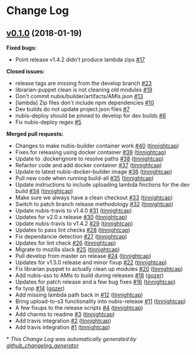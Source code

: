 # Change Log

## [v0.1.0](https://github.com/nubisproject/nubis-release/tree/v0.1.0) (2018-01-19)
**Fixed bugs:**

- Point release v1.4.2 didn't produce lambda zips [\#17](https://github.com/nubisproject/nubis-release/issues/17)

**Closed issues:**

- release tags are missing from the develop branch [\#23](https://github.com/nubisproject/nubis-release/issues/23)
- librarian-puppet clean is not cleaning old modules [\#19](https://github.com/nubisproject/nubis-release/issues/19)
- Don't commit nubis/builder/artifacts/AMIs.json [\#13](https://github.com/nubisproject/nubis-release/issues/13)
- \[lambda\] Zip files don't include npm dependencies [\#10](https://github.com/nubisproject/nubis-release/issues/10)
- Dev builds do not update project.json files [\#7](https://github.com/nubisproject/nubis-release/issues/7)
- nubis-deploy should be pinned to develop for dev builds [\#6](https://github.com/nubisproject/nubis-release/issues/6)
- Fix nubis-deploy regex [\#5](https://github.com/nubisproject/nubis-release/issues/5)

**Merged pull requests:**

- Changes to make nubis-builder container work [\#40](https://github.com/nubisproject/nubis-release/pull/40) ([tinnightcap](https://github.com/tinnightcap))
- Fixes for releasing using docker container [\#39](https://github.com/nubisproject/nubis-release/pull/39) ([tinnightcap](https://github.com/tinnightcap))
- Update to .dockerignore to resolve paths [\#38](https://github.com/nubisproject/nubis-release/pull/38) ([tinnightcap](https://github.com/tinnightcap))
- Refactor code and add docker container [\#37](https://github.com/nubisproject/nubis-release/pull/37) ([tinnightcap](https://github.com/tinnightcap))
- Update to latest nubis-docker-builder image [\#36](https://github.com/nubisproject/nubis-release/pull/36) ([tinnightcap](https://github.com/tinnightcap))
- Pull new code when running build-all [\#35](https://github.com/nubisproject/nubis-release/pull/35) ([tinnightcap](https://github.com/tinnightcap))
- Update instructions to include uploading lambda finctions for the dev build [\#34](https://github.com/nubisproject/nubis-release/pull/34) ([tinnightcap](https://github.com/tinnightcap))
- Make sure we always have a clean checkout [\#33](https://github.com/nubisproject/nubis-release/pull/33) ([tinnightcap](https://github.com/tinnightcap))
- Switch to patch branch release methodology [\#32](https://github.com/nubisproject/nubis-release/pull/32) ([tinnightcap](https://github.com/tinnightcap))
- Update nubis-travis to v1.4.0 [\#31](https://github.com/nubisproject/nubis-release/pull/31) ([tinnightcap](https://github.com/tinnightcap))
- Updates for v2.0.x release [\#30](https://github.com/nubisproject/nubis-release/pull/30) ([tinnightcap](https://github.com/tinnightcap))
- Update nubis-travis to v1.4.2 [\#29](https://github.com/nubisproject/nubis-release/pull/29) ([tinnightcap](https://github.com/tinnightcap))
- Updates to pass lint checks [\#28](https://github.com/nubisproject/nubis-release/pull/28) ([tinnightcap](https://github.com/tinnightcap))
- Fix dependancie detection [\#27](https://github.com/nubisproject/nubis-release/pull/27) ([tinnightcap](https://github.com/tinnightcap))
- Updates for lint check [\#26](https://github.com/nubisproject/nubis-release/pull/26) ([tinnightcap](https://github.com/tinnightcap))
- Migrate to mozilla slack [\#25](https://github.com/nubisproject/nubis-release/pull/25) ([tinnightcap](https://github.com/tinnightcap))
- Pull develop from master on release [\#24](https://github.com/nubisproject/nubis-release/pull/24) ([tinnightcap](https://github.com/tinnightcap))
- Updates for v1.5.0 release and minor fixup [\#22](https://github.com/nubisproject/nubis-release/pull/22) ([tinnightcap](https://github.com/tinnightcap))
- Fix librarian puppet to actually clean up modules [\#20](https://github.com/nubisproject/nubis-release/pull/20) ([tinnightcap](https://github.com/tinnightcap))
- Add nubis-sso to AMIs to build during releases [\#18](https://github.com/nubisproject/nubis-release/pull/18) ([gozer](https://github.com/gozer))
- Updates for patch release and a few bug fixes [\#16](https://github.com/nubisproject/nubis-release/pull/16) ([tinnightcap](https://github.com/tinnightcap))
- fix tyop [\#14](https://github.com/nubisproject/nubis-release/pull/14) ([gozer](https://github.com/gozer))
- Add missing lambda path back in [\#12](https://github.com/nubisproject/nubis-release/pull/12) ([tinnightcap](https://github.com/tinnightcap))
- Bring upload-to-s3 functionality into nubis-release [\#11](https://github.com/nubisproject/nubis-release/pull/11) ([tinnightcap](https://github.com/tinnightcap))
- A few fixups to the release scripts [\#4](https://github.com/nubisproject/nubis-release/pull/4) ([tinnightcap](https://github.com/tinnightcap))
- Add charms to readme [\#3](https://github.com/nubisproject/nubis-release/pull/3) ([tinnightcap](https://github.com/tinnightcap))
- Add travis integration [\#2](https://github.com/nubisproject/nubis-release/pull/2) ([tinnightcap](https://github.com/tinnightcap))
- Add travis integration [\#1](https://github.com/nubisproject/nubis-release/pull/1) ([tinnightcap](https://github.com/tinnightcap))



\* *This Change Log was automatically generated by [github_changelog_generator](https://github.com/skywinder/Github-Changelog-Generator)*